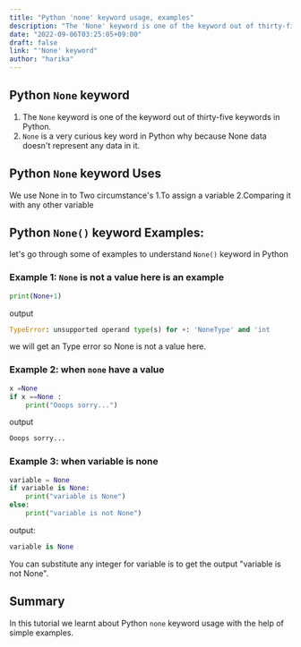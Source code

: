 ```yaml
---
title: "Python 'none' keyword usage, examples"
description: "The 'None' keyword is one of the keyword out of thirty-five keywords in Python"
date: "2022-09-06T03:25:05+09:00"
draft: false
link: "'None' keyword"
author: "harika"
---
```



## Python `None` keyword

1. The `None` keyword is one of the keyword out of thirty-five keywords in Python.
2. `None` is a very curious key word in Python why because None data doesn't represent any data in it.

## Python `None` keyword Uses

We use None in to Two circumstance's
1.To assign a variable
2.Comparing it with any other variable

## Python `None()` keyword Examples:

let's go through some of examples to understand `None()` keyword in Python

### Example 1: `None` is not a value here is an example

```Python
print(None+1)
```
output

```Python
TypeError: unsupported operand type(s) for +: 'NoneType' and 'int
```
we will get an Type error so None is not a value here.


### Example 2: when `none` have a value

```Python
x =None
if x ==None :
    print("Ooops sorry...")
```
output

```Python
Ooops sorry...
```
### Example 3: when variable is none

```Python
variable = None
if variable is None:
    print("variable is None")
else:
    print("variable is not None")
```
output:

```Python
variable is None
```
You can substitute any integer for variable is to get the output "variable is not None".

## Summary
In this tutorial we learnt about Python `none` keyword usage with the help of simple examples.


